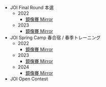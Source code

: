 -   JOI Final Round 本選
    -   2022
        -   [鏡像賽 Mirror](https://sorahisa-rank.github.io/oi-joi/final/2022/ranking/)
    -   2023
        -   [鏡像賽 Mirror](https://sorahisa-rank.github.io/oi-joi/final/2023/ranking/)
-   JOI Spring Camp 春合宿 / 春季トレーニング
    -   2022
        -   [鏡像賽 Mirror](https://sorahisa-rank.github.io/oi-joi/spring-camp/2022/ranking/)
    -   2023
        -   [鏡像賽 Mirror](https://sorahisa-rank.github.io/oi-joi/spring-camp/2023/ranking/)
    -   2024
        -   [鏡像賽 Mirror](https://sorahisa-rank.github.io/oi-joi/spring-camp/2024/ranking/)
-   JOI Open Contest